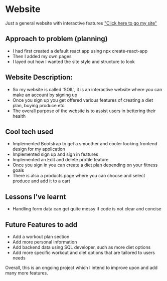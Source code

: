# Website
Just a general website with interactive features
<a href = "https://WalidF123.github.io/Website/">"Click here to go my site"</a>



## Approach to problem (planning)

- I had first created a default react app using npx create-react-app
- Then I added my own pages
- I layed out how I wanted the site style and structure to look
## Website Description:
- So my website is called 'SOIL', it is an interactive website where you can make an account by signing up
 - Once you sign up you get offered various features of creating a diet plan, buying produce etc.
 - The overall purpose of the website is to assist users in bettering their health

## Cool tech used

- Implemented Bootstrap to get a smoother and cooler looking frontend design for my application
- Implemented sign up and sign in features
- Implemented an Edit and delete profile feature 
- Once you sign in you can create a diet plan depending on your fitness goals
- There is also a products page where you can choose and select produce and add it to a cart


## Lessons I've learnt

- Handling form data can get quite messy if code is not clear and concise

## Future Features to add

- Add a workout plan section
- Add more personal information
- Add backend data using SQL developer, such as more diet options
- Add more specific workout and diet options that are tailored to users needs

Overall, this is an ongoing project which I intend to improve upon and add many more features.

